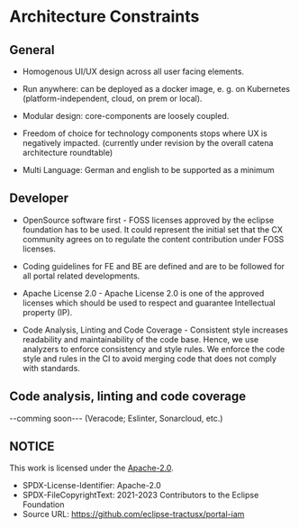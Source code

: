 # Architecture Constraints

## General

- Homogenous UI/UX design across all user facing elements.

- Run anywhere: can be deployed as a docker image, e. g. on Kubernetes (platform-independent, cloud, on prem or local).

- Modular design: core-components are loosely coupled.

- Freedom of choice for technology components stops where UX is negatively impacted. (currently under revision by the overall catena architecture roundtable)

- Multi Language: German and english to be supported as a minimum

## Developer

- OpenSource software first - FOSS licenses approved by the eclipse foundation has to be used. It could represent the initial set that the CX community agrees on to regulate the content contribution under FOSS licenses.

- Coding guidelines for FE and BE are defined and are to be followed for all portal related developments.

- Apache License 2.0 - Apache License 2.0 is one of the approved licenses which should be used to respect and guarantee Intellectual property (IP).

- Code Analysis, Linting and Code Coverage - Consistent style increases readability and maintainability of the code base. Hence, we use analyzers to enforce consistency and style rules. We enforce the code style and rules in the CI to avoid merging code that does not comply with standards.

## Code analysis, linting and code coverage

--comming soon---
(Veracode; Eslinter, Sonarcloud, etc.)

## NOTICE

This work is licensed under the [Apache-2.0](https://www.apache.org/licenses/LICENSE-2.0).

- SPDX-License-Identifier: Apache-2.0
- SPDX-FileCopyrightText: 2021-2023 Contributors to the Eclipse Foundation
- Source URL: https://github.com/eclipse-tractusx/portal-iam
